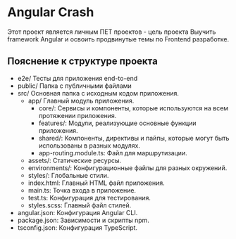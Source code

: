 # Angular Crash

Этот проект является личным ПЕТ проектов - цель проекта Выучить framework Angular и освоить продвинутые темы по Frontend разработке. 

## Пояснение к структуре проекта

- e2e/ Тесты для приложения end-to-end
- public/ Папка с публичными файлами
- src/ Основная папка с исходным кодом приложения.
    - app/ Главный модуль приложения.
        - core/: Сервисы и компоненты, которые используются на всем протяжении приложения.
        - features/: Модули, реализующие основные функции приложения.
        - shared/: Компоненты, директивы и пайпы, которые могут быть использованы в разных модулях.
        - app-routing.module.ts: Файл для маршрутизации.
    - assets/: Статические ресурсы.
    - environments/: Конфигурационные файлы для разных окружений.
    - styles/: Глобальные стили.
    - index.html: Главный HTML файл приложения.
    - main.ts: Точка входа в приложение.
    - test.ts: Конфигурация для тестирования.
    - styles.scss: Главный файл стилей.
- angular.json: Конфигурация Angular CLI.
- package.json: Зависимости и скрипты npm.
- tsconfig.json: Конфигурация TypeScript.
